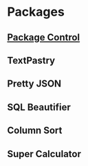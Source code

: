 # Packages
## [Package Control](https://packagecontrol.io/)
## TextPastry
## Pretty JSON
## SQL Beautifier
## Column Sort
## Super Calculator
